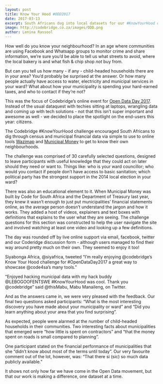 ```yaml
---
layout: post
title: Know Your Hood #ODD2017
date: 2017-03-13
excerpt: South Africans dug into local datasets for our #KnowYourHood online challenge for Open Data Day 2017. Here’s what they found. 
image: http://codebridge.co.za/images/ODD.png
author: Lenina Rassool
---
```

How well do you know your neighbourhood? In an age where communities are using Facebook and Whatsapp groups to monitor crime and share information, we’re sure you’d be able to tell us what streets to avoid, where the local bakery is and what fish & chip shop _not_ buy from. 

But can you tell us how many - if any - child-headed households there are in your area? You’d probably be surprised at the answer. Or how many people actually have access to water, electricity and municipal services in your ward? What about how your municipality is spending your hard-earned taxes, and who to contact if they’re not? 

This was the focus of Codebridge’s online event for [Open Data Day 2017](http://opendataday.org/). Instead of the usual dataquest with techies sitting at laptops, wrangling data and coming up with tech solutions - not that this isn’t super important and awesome as well - we decided to place the spotlight on the end-users this year: citizens. 

The Codebridge #KnowYourHood challenge encouraged South Africans to dig through census and municipal financial data via simple to use to online tools [Wazimap](https://wazimap.co.za/) and [Municipal Money](municipalmoney.gov.za) to get to know their own neighbourhoods. 

The challenge was comprised of 30 carefully selected questions, designed to leave participants with useful knowledge that they could act on later should they need or want to. Things like: who is your ward councillor; who would you contact if people don’t have access to basic sanitation; which political party has the strongest support in the 2014 local election in your ward? 

There was also an educational element to it. When Municipal Money was built by Code for South Africa and the Department of Treasury last year, they knew it wasn’t enough to just put municipalities’ financial statements online, as the average person doesn’t understand the jargon and how it works. They added a host of videos, explainers and text boxes with definitions that explains to the user what they are seeing. The challenge questions for this section was constructed to help the user navigate the site and involved watching at least one video and looking up a few definitions.

The day was rounded off by live online support via email, facebook, twitter and our Coderidge discussion form - although users managed to find their way around pretty much on their own. They seemed to enjoy it too!

Siyabonga Africa, @siyafrica, tweeted “I’m really enjoying @codebridge’s Know Your Hood challenge for #OpenDataDay2017 a great way to showcase @code4sa’s many tools.”

“Enjoyed hacking municipal data with my hack buddy @LEBOGOOFENTSWE #KnowYourHood was cool. Thank you @codebridge” said @thisMabu, Mabu Manaileng, on Twitter. 

And as the answers came in, we were very pleased with the feedback. Our final two questions asked participants: “What is the most interesting discovery you have made about your municipality or ward” and “Did you learn anything about your area that you find surprising”.  

As expected, people were alarmed at the number of child-headed households in their communities. Two interesting facts about municipalities that emerged were “how little is spent on contractors” and “that the money spent on roads is small compared to planning”. 

One participant stated on the financial performance of municipalities that she “didn’t know about most of the terms until today”. Our very favourite comment out of the lot, however, was: “That there si (sic) so much data publicly available.”

It shows not only how far we have come in the Open Data movement, but that our work is making a difference, one dataset at a time. 
